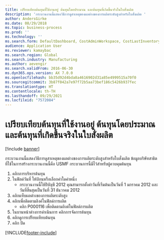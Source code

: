 ```yaml
---
title: เปรียบเทียบต้นทุนที่ใช้งานอยู่ ต้นทุนโดยประมาณ และต้นทุนที่เกิดขึ้นจริงในใบสั่งผลิต
description: 'กระบวนงานนี้แสดงวิธีการดูสาเหตุของผลต่างของการผลิตระดับสูงสำหรับใบสั่งผลิต '
author: AndersGirke
ms.date: 08/29/2018
ms.topic: business-process
ms.prod: ''
ms.technology: ''
ms.search.form: DefaultDashboard, CostAdminWorkspace, CostLastInventoryCloseCard, CostLastBackflushCostingCard, CostStatementCacheCard, CostReleasedProductsMissingCostingDataFormPart, CostCalculationPeriodTopVariancesChartFormPart, CostSelectPeriodDialogForm, CostCalculationPeriodTopVariancesListFormPart, ProdTable, CostCalculationCompareDialog
audience: Application User
ms.reviewer: kamaybac
ms.search.region: Global
ms.search.industry: Manufacturing
ms.author: aevengir
ms.search.validFrom: 2016-06-30
ms.dyn365.ops.version: AX 7.0.0
ms.openlocfilehash: bb35d92d4bda8a4616902d31a85e4999515a70f0
ms.sourcegitcommit: 3b87f042a7e97f72b5aa73bef186c5426b937fec
ms.translationtype: HT
ms.contentlocale: th-TH
ms.lasthandoff: 09/29/2021
ms.locfileid: "7572084"
---
```

# <a name="compare-active-estimated-and-realized-costs-on-a-production-order"></a>เปรียบเทียบต้นทุนที่ใช้งานอยู่ ต้นทุนโดยประมาณ และต้นทุนที่เกิดขึ้นจริงในใบสั่งผลิต

[!include [banner](../../includes/banner.md)]

กระบวนงานนี้แสดงวิธีการดูสาเหตุของผลต่างของการผลิตระดับสูงสำหรับใบสั่งผลิต  ข้อมูลบริษัทสาธิตที่ใช้ในการสร้างกระบวนงานนี้คือ USMF กระบวนการนี้มีไว้สำหรับผู้ควบคุมต้นทุน

1. คลิกการบริหารต้นทุน
2. ในฟิลด์วันที่ ให้ป้อนหรือเลือกค่าใดค่าหนึ่ง
    * กระบวนงานนี้ใช้ปีบัญชี 2012 คุณสามารถตั้งค่าวันที่เริ่มต้นเป็นวันที่ 1 มกราคม 2012 และวันที่สิ้นสุดเป็นวันที่ 31 ธันวาคม 2012  
3. คลิกแท็บผลต่างของการผลิตระดับสูง
4. คลิกเพื่อติดตามลิงค์ในฟิลด์การผลิต
    * คลิก P000116 เพื่อติดตามลิงค์ในฟิลด์การผลิต  
5. ในบานหน้าต่างการดำเนินการ คลิกการจัดการต้นทุน
6. คลิกดูการเปรียบเทียบต้นทุน
7. คลิก ปิด



[!INCLUDE[footer-include](../../../includes/footer-banner.md)]